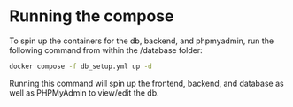 # Running the compose

To spin up the containers for the db, backend, and phpmyadmin, run the following command from within the /database folder:

```bash
docker compose -f db_setup.yml up -d
```

Running this command will spin up the frontend, backend, and database as well as PHPMyAdmin to view/edit the db.
